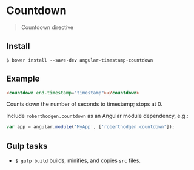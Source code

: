 # Countdown
> Countdown directive


## Install

`$ bower install --save-dev angular-timestamp-countdown`


## Example

```html
<countdown end-timestamp="timestamp"></countdown>
```

Counts down the number of seconds to timestamp; stops at 0.

Include `roberthodgen.countdown` as an Angular module dependency, e.g.:

```js
var app = angular.module('MyApp', ['roberthodgen.countdown']);
```


## Gulp tasks

- `$ gulp build` builds, minifies, and copies `src` files.
